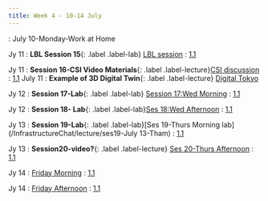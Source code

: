 ```yaml
---
title: Week 4 - 10-14 July
---
```

: July 10-Monday-Work at Home

Jy 11
: **LBL Session 15**{: .label .label-lab} [LBL session](/InfrastructureChat/lecture/ses15jy11tuam)
  : [1.1](#)

Jy 11
: **Session 16-CSI Video Materials**{: .label .label-lecture}[CSI discussion](/InfrastructureChat/lecture/ses16jy11tupm)
  : [1.1](#)
July 11
: **Example of 3D Digital Twin**{: .label .label-lecture} [Digital Tokyo](https://3dview.tokyo-digitaltwin.metro.tokyo.lg.jp/?_ga=2.73785618.140035295.1689113302-1425231629.1689113302)

Jy 12
: **Session 17-Lab**{: .label .label-lab} [Session 17:Wed Morning](/InfrastructureChat/lecture/ses17jy12wedam)
  : [1.1](#)

Jy 12
: **Session 18- Lab**{: .label .label-lab}[Ses 18:Wed Afternoon](/InfrastructureChat/lecture/ses18jy12wedpm)
  : [1.1](#)


Jy 13
: **Session 19-Lab**{: .label .label-lab}[Ses 19-Thurs Morning lab](/InfrastructureChat/lecture/ses19-July 13-Tham)
  : [1.1](#)

Jy 13
: **Session20-video?**{: .label .label-lecture} [Ses 20-Thurs Afternoon](/InfrastructureChat/lecture/ses20jy13thpm)
  : [1.1](#)


Jy 14
: [Friday Morning]()
  : [1.1](#)

Jy 14
: [Friday Afternoon]()
  : [1.1](#)
